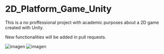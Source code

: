 # 2D_Platform_Game_Unity
This is a no proffessional project with academic purposes about a 2D game created with Unity.

New functionalities will be added in pull requests.

![imagen](https://user-images.githubusercontent.com/79965314/156464074-fc365570-3960-4faa-82c9-f609295a1f72.png)
![imagen](https://user-images.githubusercontent.com/79965314/156464405-cbb66d99-a4ec-4e60-b180-68f352767a91.png)
